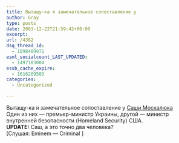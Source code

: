 ```yaml
---
title: Вытащу-ка я замечательное сопоставление у
author: Gray
type: posts
date: 2003-12-22T21:59:42+00:00
excerpt:
url: /4362
dsq_thread_id:
  - 1898489971
esml_socialcount_LAST_UPDATED:
  - 1497183004
essb_cache_expire:
  - 1616269503
categories:
  - Uncategorized

---
```








Вытащу-ка я замечательное сопоставление у <a href="http://www.livejournal.com/users/alexmoskalyuk/115299.html" target="_blank">Саши Москалюка</a>  
<img src="https://i2.wp.com/news.img.com.ua/pix/i200/200345.gif?w=740" border="0" alt="" data-recalc-dims="1" /><img src="https://i0.wp.com/newsimg.bbc.co.uk/media/images/39663000/jpg/_39663125_ridge_afp_20body.jpg?w=740" border="0" alt="" data-recalc-dims="1" />  
Один из них &#8212; премьер-министр Украины, другой &#8212; министр внутренней безопасности (Homeland Security) США.  
**UPDATE:** Саш, а это точно два человека?  
<span class="media">[Слушая: Eminem &#8212; Criminal ]</span>